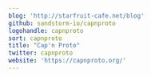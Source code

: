 ```yaml
---
blog: 'http://starfruit-cafe.net/blog'
github: sandstorm-io/capnproto
logohandle: capnproto
sort: capnproto
title: "Cap'n Proto"
twitter: capnproto
website: 'https://capnproto.org/'
---
```


